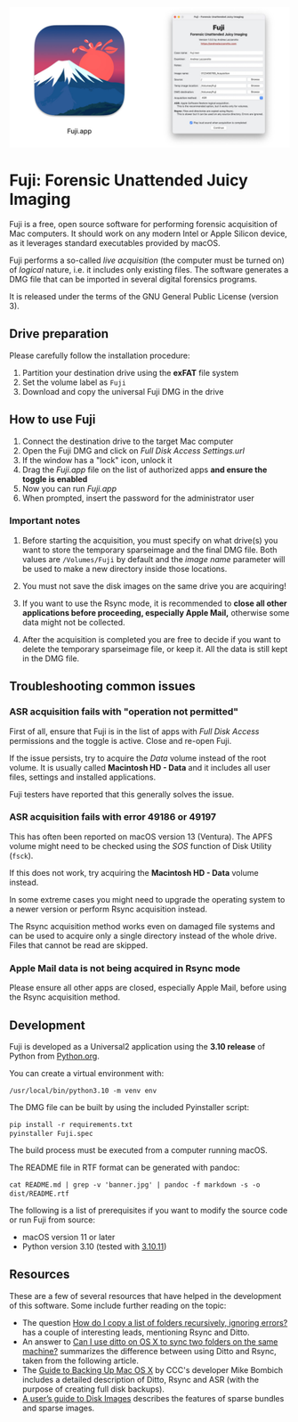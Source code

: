 ![Fuji logo and screenshot](./packaging/banner.jpg)

# Fuji: Forensic Unattended Juicy Imaging

Fuji is a free, open source software for performing forensic acquisition of Mac
computers. It should work on any modern Intel or Apple Silicon device, as it
leverages standard executables provided by macOS.

Fuji performs a so-called *live acquisition* (the computer must be turned on) of
*logical* nature, i.e. it includes only existing files. The software generates a
DMG file that can be imported in several digital forensics programs.

It is released under the terms of the GNU General Public License (version 3).


## Drive preparation

Please carefully follow the installation procedure:

1. Partition your destination drive using the **exFAT** file system
2. Set the volume label as `Fuji`
3. Download and copy the universal Fuji DMG in the drive


## How to use Fuji

1. Connect the destination drive to the target Mac computer
2. Open the Fuji DMG and click on _Full Disk Access Settings.url_
3. If the window has a "lock" icon, unlock it
4. Drag the _Fuji.app_ file on the list of authorized apps **and ensure the
   toggle is enabled**
5. Now you can run _Fuji.app_
6. When prompted, insert the password for the administrator user

### Important notes

1. Before starting the acquisition, you must specify on what drive(s) you want
to store the temporary sparseimage and the final DMG file. Both values are
`/Volumes/Fuji` by default and the _image name_ parameter will be used to make
a new directory inside those locations.

2. You must not save the disk images on the same drive you are acquiring!

3. If you want to use the Rsync mode, it is recommended to **close all other
   applications before proceeding, especially Apple Mail,** otherwise some data
   might not be collected.

4. After the acquisition is completed you are free to decide if you want to
   delete the temporary sparseimage file, or keep it. All the data is still kept
   in the DMG file.


## Troubleshooting common issues

### ASR acquisition fails with "operation not permitted"

First of all, ensure that Fuji is in the list of apps with _Full Disk Access_
permissions and the toggle is active. Close and re-open Fuji.

If the issue persists, try to acquire the _Data_ volume instead of the root
volume. It is usually called **Macintosh HD - Data** and it includes all user
files, settings and installed applications.

Fuji testers have reported that this generally solves the issue.

### ASR acquisition fails with error 49186 or 49197

This has often been reported on macOS version 13 (Ventura). The APFS volume
might need to be checked using the _SOS_ function of Disk Utility (`fsck`).

If this does not work, try acquiring the **Macintosh HD - Data** volume instead.

In some extreme cases you might need to upgrade the operating system to a newer
version or perform Rsync acquisition instead.

The Rsync acquisition method works even on damaged file systems and can be used
to acquire only a single directory instead of the whole drive. Files that cannot
be read are skipped.

### Apple Mail data is not being acquired in Rsync mode

Please ensure all other apps are closed, especially Apple Mail, before using the
Rsync acquisition method.


## Development

Fuji is developed as a Universal2 application using the **3.10 release** of
Python from [Python.org][python].

You can create a virtual environment with:

    /usr/local/bin/python3.10 -m venv env

The DMG file can be built by using the included Pyinstaller script:

    pip install -r requirements.txt
    pyinstaller Fuji.spec

The build process must be executed from a computer running macOS.

The README file in RTF format can be generated with pandoc:

    cat README.md | grep -v 'banner.jpg' | pandoc -f markdown -s -o dist/README.rtf

The following is a list of prerequisites if you want to modify the source code
or run Fuji from source:

- macOS version 11 or later
- Python version 3.10 (tested with [3.10.11][python310])


## Resources

These are a few of several resources that have helped in the development of this
software. Some include further reading on the topic:

- The question [How do I copy a list of folders recursively, ignoring
  errors?][superuser_question] has a couple of interesting leads, mentioning
  Rsync and Ditto.
- An answer to [Can I use ditto on OS X to sync two folders on the same
  machine?][superuser_answer] summarizes the difference between using Ditto and
  Rsync, taken from the following article.
- The [Guide to Backing Up Mac OS X][bombich_guide] by CCC's developer Mike
  Bombich includes a detailed description of Ditto, Rsync and ASR (with the
  purpose of creating full disk backups).
- [A user’s guide to Disk Images][disk_images] describes the features of sparse
  bundles and sparse images.


[python]: https://python.org
[python310]: https://www.python.org/downloads/release/python-31011/
[superuser_question]: https://superuser.com/q/91556/278831
[superuser_answer]: https://superuser.com/a/92142/278831
[bombich_guide]: https://web.archive.org/web/20100107194426/http://www.bombich.com/mactips/image.html
[disk_images]: https://eclecticlight.co/2022/07/11/a-users-guide-to-disk-images/
